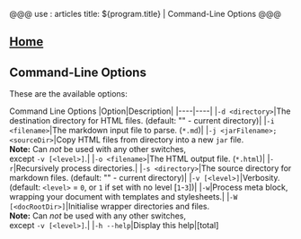 @@@
use : articles
title: ${program.title} | Command-Line Options
@@@

[Home]
---

## Command-Line Options

These are the available options:

Command Line Options
|Option|Description|
|----|----|
|`-d <directory>`|The destination directory for HTML files. (default: "" - current directory)|
|`-i <filename>`|The markdown input file to parse. (`*.md`)|
|`-j <jarFilename>;<sourceDir>`|Copy HTML files from directory into a new `jar` file.<br>**Note:** Can *not* be used with any other switches,<br>except `-v [<level>]`.|
|`-o <filename>`|The HTML output file. (`*.html`)|
|`-r`|Recursively process directories.|
|`-s <directory>`|The source directory for markdown files. (default: "" - current directory)|
|`-v [<level>]`|Verbosity. (default: `<level>` = `0`, or `1` if set with no level [`1`-`3`])|
|`-w`|Process meta block, wrapping your document with templates and stylesheets.|
|`-W [<docRootDir>]`|Initialise wrapper directories and files.<br>**Note:** Can *not* be used with any other switches,<br>except `-v [<level>]`.|
|`-h --help`|Display this help|[total]

[Home]:index.html
